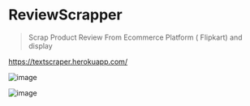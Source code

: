 # ReviewScrapper
> Scrap Product Review From Ecommerce Platform ( Flipkart) and display 

https://textscraper.herokuapp.com/



![image](https://user-images.githubusercontent.com/43055935/169961563-fa193972-6c7b-4175-8a9f-28eacf314f17.png)

![image](https://user-images.githubusercontent.com/43055935/169961717-400e7645-2883-4bb8-ac65-9d1804b8f584.png)

